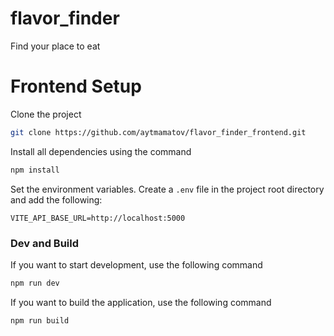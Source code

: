 # flavor_finder
Find your place to eat

# Frontend Setup


Clone the project

```bash
git clone https://github.com/aytmamatov/flavor_finder_frontend.git
```
Install all dependencies using the command

```bash
npm install
```

Set the environment variables. Create a `.env` file in the project root directory and add the following:

```
VITE_API_BASE_URL=http://localhost:5000
```

### Dev and Build

If you want to start development, use the following command

```bash
npm run dev
```

If you want to build the application, use the following command

```bash
npm run build
```
